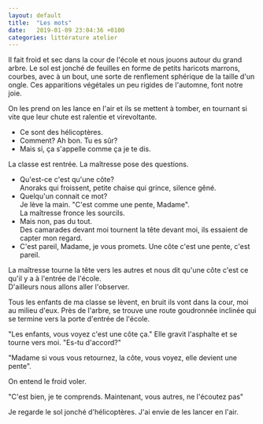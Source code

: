 ```yaml
---
layout: default
title:  "Les mots"
date:   2019-01-09 23:04:36 +0100
categories: littérature atelier
---
```

Il fait froid et sec dans la cour de l'école et nous jouons autour du grand arbre. Le sol est jonché de feuilles en forme de petits haricots marrons, courbes, avec à un bout, une sorte de renflement sphérique de la taille d'un ongle. Ces apparitions végétales un peu rigides de l'automne, font notre joie.

On les prend on les lance en l'air et ils se mettent à tomber, en tournant si vite que leur chute est ralentie et virevoltante.

- Ce sont des hélicoptères.
- Comment? Ah bon. Tu es sûr?
- Mais si, ça s'appelle comme ça je te dis.


La classe est rentrée. La maîtresse pose des questions.
- Qu'est-ce c'est qu'une côte?  
Anoraks qui froissent, petite chaise qui grince, silence gêné.  
- Quelqu'un connait ce mot?  
Je lève la main. "C'est comme une pente, Madame".  
La maîtresse fronce les sourcils.  
- Mais non, pas du tout.  
Des camarades devant moi tournent la tête devant moi, ils essaient de capter mon regard.  
- C'est pareil, Madame, je vous promets. Une côte c'est une pente, c'est pareil.

La maîtresse tourne la tête vers les autres et nous dit qu'une côte c'est ce qu'il y a à l'entrée de l'école.  
D'ailleurs nous allons aller l'observer.

Tous les enfants de ma classe se lèvent, en bruit ils vont dans la cour, moi au milieu d'eux. Près de l'arbre, se trouve une route goudronnée inclinée qui se termine vers la porte d'entrée de l'école.

"Les enfants, vous voyez c'est une côte ça." Elle gravit l'asphalte et se tourne vers moi. "Es-tu d'accord?"

"Madame si vous vous retournez, la côte, vous voyez, elle devient une pente".

On entend le froid voler.

"C'est bien, je te comprends. Maintenant, vous autres, ne l'écoutez pas"

Je regarde le sol jonché d'hélicoptères. J'ai envie de les lancer en l'air.




